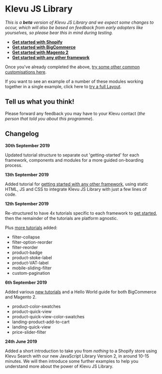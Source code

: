 # Klevu JS Library

_This is a **beta** version of Klevu JS Library and we expect some changes to occur,
which will also be based on feedback from early adopters like yourselves,
so please bear this in mind during testing._

- **[Get started with Shopify](/getting-started/1-hello-world/shopify)**
- **[Get started with BigCommerce](/getting-started/1-hello-world/bigcommerce)**
- **[Get started with Magento 2](/getting-started/1-hello-world/magento2)**
- **[Get started with any other framework](/getting-started/1-hello-world/custom)**

Once you've already completed the above,
[try some other common customisations here](/modules).

If you want to see an example of a number of these modules working together
in a single example, click here to [try a full Layout](/layout/layout-001).

## Tell us what you think!

Please forward any feedback you may have to your Klevu contact
(_the person that told you about this programme_).

## Changelog

**30th September 2019**

Updated tutorial structure to separate out 'getting-started' for each framework,
components and modules for a more guided on-boarding process.

**13th September 2019**

Added tutorial for [getting started with any other framework](/getting-started/1-hello-world/custom),
using static HTML, JS and CSS to integrate Klevu JS Library with just a few lines of code.

**12th September 2019**

Re-structured to have 4x tutorials specific to each framework to
[get started](/getting-started),
then the remainder of the tutorials are platform agnostic.

Plus [more tutorials](/modules) added:

- filter-collapse
- filter-option-reorder
- filter-reorder
- product-badge
- product-stoke-label
- product-VAT-label
- mobile-sliding-filter
- custom-pagination

**6th September 2019**

Added various [new tutorials](/modules) and a Hello World guide
for both BigCommerce and Magento 2.

- product-color-swatches
- product-quick-view
- product-quick-view-color-swatches
- landing-product-add-to-cart
- landing-quick-view
- price-slider-filter

**24th June 2019**

Added a short introduction to take you from _nothing_ to a Shopify store using
Klevu Search with our new JavaScript Library Version 2, in around 10-15 minutes.
We will then introduce some further examples to help you understand more about
the power of Klevu JS Library.
